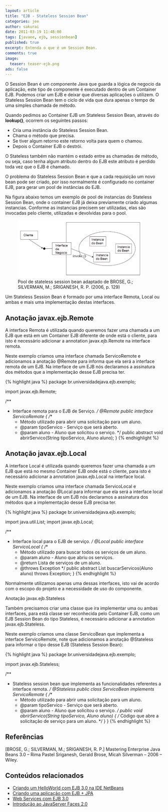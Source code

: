 ```yaml
---
layout: article
title: "EJB - Stateless Session Bean"
categories: jee
author: sakurai
date: 2011-03-19 11:48:00
tags: [javaee, ejb, sessionbean]
published: true
excerpt: Entenda o que é um Session Bean.
comments: true
image:
  teaser: teaser-ejb.png
ads: false
---
```


O Session Bean é um componente Java que guarda a lógica de negocio da aplicação, este tipo de componente é executado dentro de um Container EJB. Podemos criar um EJB e deixar que diversas aplicações o utilizem. O Stateless Session Bean tem o ciclo de vida que dura apenas o tempo de uma simples chamada de método.

Quando pedimos ao Container EJB um Stateless Session Bean, através do **lookup()**, ocorrem os seguintes passos:

* Cria uma instância do Stateless Session Bean.
* Chama o método que precisa.
* Se tiver algum retorno este retorno volta para quem o chamou.
* Depois o Container EJB o destrói.

O Stateless também não mantém o estado entre as chamadas de método, ou seja, caso tenha algum atributo dentro do EJB este atributo é perdido toda vez que o EJB é chamado.

O problema do Stateless Session Bean e que a cada requisição um novo bean pode ser criado, por isso normalmente é configurado no container EJB, para gerar um pool de instâncias do EJB.

Na figura abaixo temos um exemplo de pool de instancias do Stateless Session Bean, onde o container EJB já deixa previamente criado algumas instancias. Conforme as instancias precisem ser utilizadas, elas são invocadas pelo cliente, utilizadas e devolvidas para o pool.

<figure>
    <a href="/images/2011-03-19-ejb-sessionbean-01.png"><img src="/images/2011-03-19-ejb-sessionbean-01.png" alt="Pool de stateless session bean."></a>
    <figcaption>Pool de stateless session bean adaptado de BROSE, G.; SILVERMAN, M.; SRIGANESH, R. P. (2006, p. 129)</figcaption>
</figure>

Um Stateless Session Bean é formado por uma interface Remota, Local ou ambas e mais uma implementação destas interfaces.

## Anotação javax.ejb.Remote

A interface Remota é utilizada quando queremos fazer uma chamada a um EJB que está em um Container EJB diferente de onde está o cliente, para isto é necessário adicionar a annotation javax.ejb.Remote na interface remota.

Neste exemplo criamos uma interface chamada ServicoRemote e adicionamos a anotação @Remote para informa que ela será a interface remota de um EJB. Na interface de um EJB nós declaramos a assinatura dos métodos que a implementação desse EJB precisa ter.

{% highlight java %}
package br.universidadejava.ejb.exemplo;

import javax.ejb.Remote;

/**
 * Interface remota para o EJB de Serviço.
 */
@Remote
public interface ServicoRemote {
  /**
   * Método utilizado para abrir uma solicitação para um aluno.
   * @param tipoServico - Serviço que será aberto.
   * @param aluno - Aluno que solicitou o serviço.
   */
  public abstract void abrirServico(String tipoServico, Aluno aluno);
}
{% endhighlight %}

## Anotação javax.ejb.Local

A interface Local é utilizada quando queremos fazer uma chamada a um EJB que está no mesmo Container EJB onde está o cliente, para isto é necessário adicionar a annotation javax.ejb.Local na interface local.

Neste exemplo criamos uma interface chamada ServicoLocal e adicionamos a anotação @Local para informar que ela será a interface local de um EJB. Na interface de um EJB nós declaramos a assinatura dos métodos que a implementação desse EJB precisa ter.

{% highlight java %}
package br.universidadejava.ejb.exemplo;

import java.util.List;
import javax.ejb.Local;

/**
 * Interface local para o EJB de serviço.
 */
@Local
public interface ServicoLocal {
  /**
   * Método utilizado para buscar todos os serviços de um aluno.
   * @param aluno - Aluno que abriu os serviços.
   * @return Lista de serviços de um aluno.
   * @throws Exception
   */
  public abstract List<Servico> buscarServicos(Aluno aluno) throws Exception;
}
{% endhighlight %}

Normalmente utilizamos apenas uma dessas interfaces, isto vai de acordo com o escopo do projeto e a necessidade de uso do componente.

Anotação javax.ejb.Stateless

Também precisamos criar uma classe que ira implementar uma ou ambas interfaces, para está classe ser reconhecida pelo Container EJB, como um EJB Session Bean do tipo Stateless, é necessário adicionar a annotation javax.ejb.Stateless.

Neste exemplo criamos uma classe ServicoBean que implementa a interface ServicoRemote, note que adicionamos a anotação @Stateless para informar o tipo desse EJB (Stateless Session Bean):

{% highlight java %}
package br.universidadejava.ejb.exemplo;

import javax.ejb.Stateless;

/**
 * Stateless session bean que implementa as funcionalidades referentes a interface remota.
 */
@Stateless
public class ServicoBean implements ServicoRemote {
  /**
   * Método utilizado para abrir uma solicitação para um aluno.
   * @param tipoServico - Serviço que será aberto.
   * @param aluno - Aluno que solicitou o serviço.
   */
  public void abrirServico(String tipoServico, Aluno aluno) {
    /* Código que abre a solicitação de serviço para um aluno. */
  }
}
{% endhighlight %}

## Referências

[BROSE, G.; SILVERMAN, M.; SRIGANESH, R. P.] Mastering Enterprise Java Beans 3.0 – Rima Pastel Sriganesh, Gerald Brose, Micah Silverman – 2006 – Wiley.


## Conteúdos relacionados

- [Criando um HelloWorld com EJB 3.0 na IDE NetBeans](http://www.universidadejava.com.br/jee/ejb-helloworld-netbeans/)
- [Criando uma aplicação com EJB + JPA](http://www.universidadejava.com.br/jee/criando-aplicacao-ejb-jpa/)
- [Web Services com EJB 3.0](http://www.universidadejava.com.br/jee/webservice-com-ejb/)
- [Introdução ao JavaServer Faces 2.0](http://www.universidadejava.com.br/jee/jsf-introducao/)